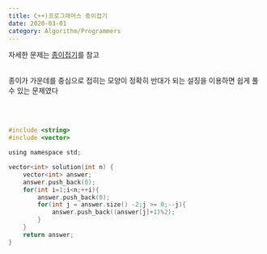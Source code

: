 ```yaml
---
title: C++)프로그래머스 종이접기
date: 2020-03-01
category: Algorithm/Programmers
---
```


자세한 문제는 [종이접기](https://programmers.co.kr/learn/courses/30/lessons/62049)를 참고
<br/><br/>

종이가 가운데를 중심으로 접히는 모양이 정확히 반대가 되는 설징을 이용하면 쉽게 풀 수 있는 문제였다

<br/><br/>

```c
#include <string>
#include <vector>

using namespace std;

vector<int> solution(int n) {
    vector<int> answer;
    answer.push_back(0);
    for(int i=1;i<n;++i){
        answer.push_back(0);
        for(int j = answer.size() -2;j >= 0;--j){
            answer.push_back((answer[j]+1)%2);
        }
    }
    return answer;
}
```


